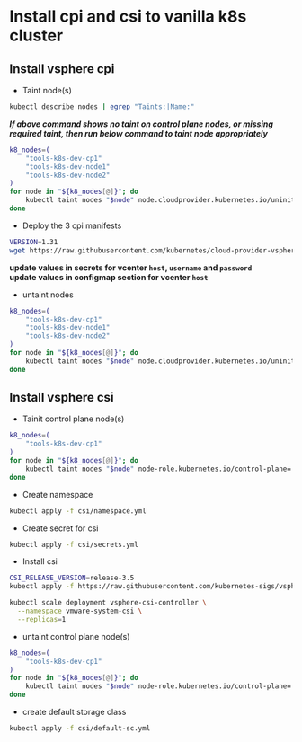 # Install cpi and csi to vanilla k8s cluster  

## Install vsphere cpi  

- Taint  node(s)
```sh
kubectl describe nodes | egrep "Taints:|Name:"
```
***If above command shows no taint on control plane nodes, or missing required taint, then run below command to taint node appropriately***   
```sh
k8_nodes=(
    "tools-k8s-dev-cp1" 
    "tools-k8s-dev-node1" 
    "tools-k8s-dev-node2" 
)
for node in "${k8_nodes[@]}"; do
    kubectl taint nodes "$node" node.cloudprovider.kubernetes.io/uninitialized=true:NoSchedule
done
```  

- Deploy the 3 cpi manifests  
```sh
VERSION=1.31
wget https://raw.githubusercontent.com/kubernetes/cloud-provider-vsphere/release-$VERSION/releases/v$VERSION/vsphere-cloud-controller-manager.yaml
```

**update values in secrets for vcenter `host`, `username` and `password`**  
**update values in configmap section for vcenter `host`**  


- untaint nodes  
```sh
k8_nodes=(
    "tools-k8s-dev-cp1" 
    "tools-k8s-dev-node1" 
    "tools-k8s-dev-node2" 
)
for node in "${k8_nodes[@]}"; do
    kubectl taint nodes "$node" node.cloudprovider.kubernetes.io/uninitialized=true:NoSchedule
done
```


## Install vsphere csi   

- Tainit control plane node(s)
```sh
k8_nodes=(
    "tools-k8s-dev-cp1" 
)
for node in "${k8_nodes[@]}"; do
    kubectl taint nodes "$node" node-role.kubernetes.io/control-plane=:NoSchedule
done
```

- Create namespace
```sh
kubectl apply -f csi/namespace.yml
```

- Create secret for csi
```sh
kubectl apply -f csi/secrets.yml
```

- Install csi 
```sh
CSI_RELEASE_VERSION=release-3.5
kubectl apply -f https://raw.githubusercontent.com/kubernetes-sigs/vsphere-csi-driver/refs/heads/$CSI_RELEASE_VERSION/manifests/vanilla/vsphere-csi-driver.yaml 

```

```sh
kubectl scale deployment vsphere-csi-controller \
  --namespace vmware-system-csi \
  --replicas=1
```


- untaint control plane node(s)
```sh
k8_nodes=(
    "tools-k8s-dev-cp1" 
)
for node in "${k8_nodes[@]}"; do
    kubectl taint nodes "$node" node-role.kubernetes.io/control-plane=:NoSchedule
done
```


- create default storage class
```sh
kubectl apply -f csi/default-sc.yml
```


